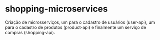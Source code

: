 # shopping-microservices
Criação de microsserviços, um para o cadastro de usuários (user-api), um para o cadastro de produtos (product-api) e finalmente um serviço de compras (shopping-api).
